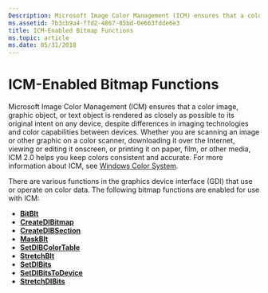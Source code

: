 ```yaml
---
Description: Microsoft Image Color Management (ICM) ensures that a color image, graphic object, or text object is rendered as closely as possible to its original intent on any device, despite differences in imaging technologies and color capabilities between devices.
ms.assetid: 7b3cb9a4-ffd2-4867-85bd-0e663fdde6e3
title: ICM-Enabled Bitmap Functions
ms.topic: article
ms.date: 05/31/2018
---
```


# ICM-Enabled Bitmap Functions

Microsoft Image Color Management (ICM) ensures that a color image, graphic object, or text object is rendered as closely as possible to its original intent on any device, despite differences in imaging technologies and color capabilities between devices. Whether you are scanning an image or other graphic on a color scanner, downloading it over the Internet, viewing or editing it onscreen, or printing it on paper, film, or other media, ICM 2.0 helps you keep colors consistent and accurate. For more information about ICM, see [Windows Color System](https://msdn.microsoft.com/library/Dd372446(v=VS.85).aspx).

There are various functions in the graphics device interface (GDI) that use or operate on color data. The following bitmap functions are enabled for use with ICM:

-   [**BitBlt**](/windows/desktop/api/Wingdi/nf-wingdi-bitblt)
-   [**CreateDIBitmap**](/windows/desktop/api/Wingdi/nf-wingdi-createdibitmap)
-   [**CreateDIBSection**](/windows/desktop/api/Wingdi/nf-wingdi-createdibsection)
-   [**MaskBlt**](/windows/desktop/api/Wingdi/nf-wingdi-maskblt)
-   [**SetDIBColorTable**](/windows/desktop/api/Wingdi/nf-wingdi-setdibcolortable)
-   [**StretchBlt**](/windows/desktop/api/Wingdi/nf-wingdi-stretchblt)
-   [**SetDIBits**](/windows/desktop/api/Wingdi/nf-wingdi-setdibits)
-   [**SetDIBitsToDevice**](/windows/desktop/api/Wingdi/nf-wingdi-setdibitstodevice)
-   [**StretchDIBits**](/windows/desktop/api/Wingdi/nf-wingdi-stretchdibits)

 

 



